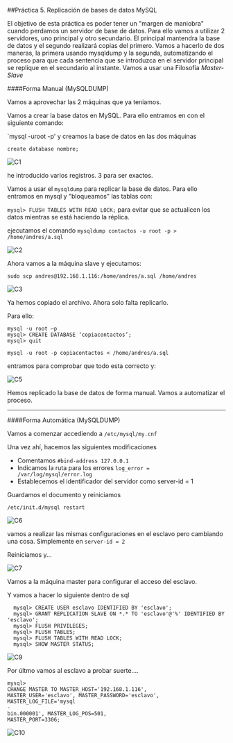 ##Práctica 5. Replicación de bases de datos MySQL


El objetivo de esta práctica es poder tener un "margen de maniobra" cuando perdamos un servidor de base de datos. Para ello vamos a utilizar 2 servidores, uno principal y otro secundario. El principal mantendra la base de datos y el segundo realizará copias del primero. Vamos a hacerlo de dos maneras, la primera usando mysqldump y la segunda, automatizando el proceso para que cada sentencia que se introduzca en el servidor principal se replique en el secundario al instante. Vamos a usar una Filosofía *Master-Slave*

####Forma Manual (MySQLDUMP)




Vamos a aprovechar las 2 máquinas que ya teniamos. 

Vamos a crear la base datos en MySQL. Para ello entramos en con el siguiente comando:

`mysql -uroot -p' 
y creamos la base de datos en las dos máquinas

```create database nombre;```

![C1](https://github.com/Maverick94/swap1516/blob/master/practicas/practica5/imagenes/C1.png)

he introducido varios registros. 3 para ser exactos.


Vamos a usar el `mysqldump` para replicar la base de datos. Para ello entramos en mysql y "bloqueamos" las tablas con:

```mysql> FLUSH TABLES WITH READ LOCK;``` para evitar que se actualicen los datos mientras se está haciendo la réplica.

ejecutamos el comando `mysqldump contactos -u root -p > /home/andres/a.sql`


![C2](https://github.com/Maverick94/swap1516/blob/master/practicas/practica5/imagenes/C2.png)

Ahora vamos a la máquina slave y ejecutamos:

`sudo scp andres@192.168.1.116:/home/andres/a.sql /home/andres`

![C3](https://github.com/Maverick94/swap1516/blob/master/practicas/practica5/imagenes/C3.png)

Ya hemos copiado el archivo. Ahora solo falta replicarlo. 

Para ello:

```
mysql -u root –p
mysql> CREATE DATABASE ‘copiacontactos’;
mysql> quit
```

`mysql -u root -p copiacontactos < /home/andres/a.sql`

entramos para comprobar que todo esta correcto y:

![C5](https://github.com/Maverick94/swap1516/blob/master/practicas/practica5/imagenes/C5.png)

Hemos replicado la base de datos de forma manual. Vamos a automatizar el proceso.

-------------------------
####Forma Automática (MySQLDUMP)

Vamos a comenzar accediendo a `/etc/mysql/my.cnf`

Una vez ahí, hacemos las siguientes modificaciones
* Comentamos `#bind-address 127.0.0.1`
* Indicamos la ruta para los errores `log_error = /var/log/mysql/error.log`
* Establecemos el identificador del servidor como server-id = 1

Guardamos el documento y reiniciamos

`/etc/init.d/mysql restart`

![C6](https://github.com/Maverick94/swap1516/blob/master/practicas/practica5/imagenes/C6.png)

vamos a realizar las mismas configuraciones en el esclavo pero cambiando una cosa. Simplemente en `server-id = 2`

Reiniciamos y...

![C7](https://github.com/Maverick94/swap1516/blob/master/practicas/practica5/imagenes/c7.png)


Vamos a la máquina master para configurar el acceso del esclavo. 


Y vamos a hacer lo siguiente dentro de sql
```
  mysql> CREATE USER esclavo IDENTIFIED BY 'esclavo';
  mysql> GRANT REPLICATION SLAVE ON *.* TO 'esclavo'@'%' IDENTIFIED BY 'esclavo';
  mysql> FLUSH PRIVILEGES;
  mysql> FLUSH TABLES;
  mysql> FLUSH TABLES WITH READ LOCK;
  mysql> SHOW MASTER STATUS;
```

![C9](https://github.com/Maverick94/swap1516/blob/master/practicas/practica5/imagenes/C9.PNG)


Por últmo vamos al esclavo a probar suerte....

```
mysql> 
CHANGE MASTER TO MASTER_HOST='192.168.1.116', 
MASTER_USER='esclavo', MASTER_PASSWORD='esclavo', 
MASTER_LOG_FILE='mysql
-
bin.000001', MASTER_LOG_POS=501, 
MASTER_PORT=3306;

```
![C10](https://github.com/Maverick94/swap1516/blob/master/practicas/practica5/imagenes/C10.PNG)












